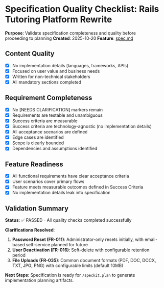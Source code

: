 # Specification Quality Checklist: Rails Tutoring Platform Rewrite

**Purpose**: Validate specification completeness and quality before proceeding to planning
**Created**: 2025-10-20
**Feature**: [spec.md](../spec.md)

## Content Quality

- [x] No implementation details (languages, frameworks, APIs)
- [x] Focused on user value and business needs
- [x] Written for non-technical stakeholders
- [x] All mandatory sections completed

## Requirement Completeness

- [x] No [NEEDS CLARIFICATION] markers remain
- [x] Requirements are testable and unambiguous
- [x] Success criteria are measurable
- [x] Success criteria are technology-agnostic (no implementation details)
- [x] All acceptance scenarios are defined
- [x] Edge cases are identified
- [x] Scope is clearly bounded
- [x] Dependencies and assumptions identified

## Feature Readiness

- [x] All functional requirements have clear acceptance criteria
- [x] User scenarios cover primary flows
- [x] Feature meets measurable outcomes defined in Success Criteria
- [x] No implementation details leak into specification

## Validation Summary

**Status**: ✅ PASSED - All quality checks completed successfully

**Clarifications Resolved**:
1. **Password Reset (FR-011)**: Administrator-only resets initially, with email-based self-service planned for future
2. **User Deactivation (FR-016)**: Soft-delete with configurable retention period
3. **File Uploads (FR-035)**: Common document formats (PDF, DOC, DOCX, TXT, JPG, PNG) with configurable limits (default 10MB)

**Next Steps**: Specification is ready for `/speckit.plan` to generate implementation planning artifacts.
